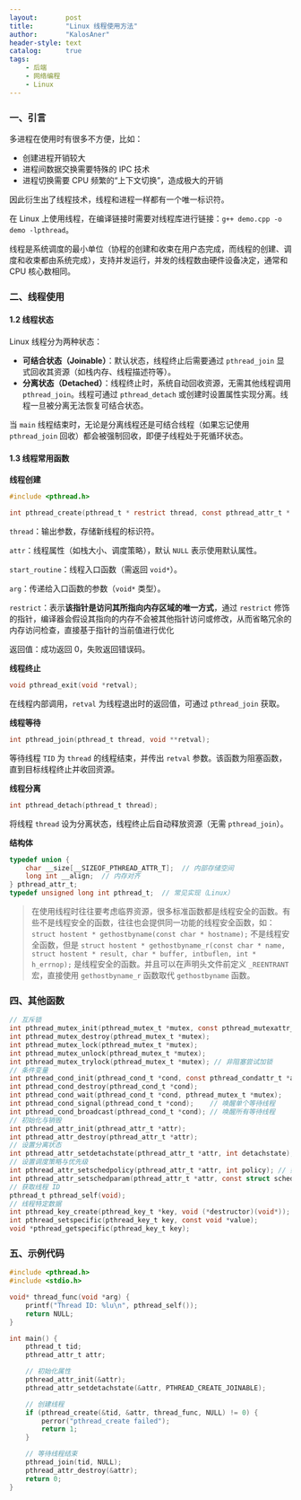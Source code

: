```yaml
---
layout:       post
title:        "Linux 线程使用方法"
author:       "KalosAner"
header-style: text
catalog:      true
tags:
    - 后端
    - 网络编程
    - Linux
---
```


### 一、引言

多进程在使用时有很多不方便，比如：

- 创建进程开销较大
- 进程间数据交换需要特殊的 IPC 技术
- 进程切换需要 CPU 频繁的“上下文切换”，造成极大的开销

因此衍生出了线程技术，线程和进程一样都有一个唯一标识符。

在 Linux 上使用线程，在编译链接时需要对线程库进行链接：`g++ demo.cpp -o demo -lpthread`。

线程是系统调度的最小单位（协程的创建和收束在用户态完成，而线程的创建、调度和收束都由系统完成），支持并发运行，并发的线程数由硬件设备决定，通常和 CPU 核心数相同。

### 二、线程使用

#### 1.2 线程状态

Linux 线程分为两种状态：

- **可结合状态（Joinable）**：默认状态，线程终止后需要通过 `pthread_join` 显式回收其资源（如栈内存、线程描述符等）。
- **分离状态（Detached）**：线程终止时，系统自动回收资源，无需其他线程调用 `pthread_join`。线程可通过 `pthread_detach` 或创建时设置属性实现分离。线程一旦被分离无法恢复可结合状态。

当 `main` 线程结束时，无论是分离线程还是可结合线程（如果忘记使用 `pthread_join` 回收）都会被强制回收，即便子线程处于死循环状态。

#### 1.3 线程常用函数

**线程创建**

```c
#include <pthread.h>

int pthread_create(pthread_t * restrict thread, const pthread_attr_t * restrict attr, void * (* start_routine)(void *), void * restrict arg);
```

`thread`：输出参数，存储新线程的标识符。

`attr`：线程属性（如栈大小、调度策略），默认 `NULL` 表示使用默认属性。

`start_routine`：线程入口函数（需返回 `void*`）。

`arg`：传递给入口函数的参数（`void*` 类型）。

`restrict`：表示**该指针是访问其所指向内存区域的唯一方式**，通过 `restrict` 修饰的指针，编译器会假设其指向的内存不会被其他指针访问或修改，从而省略冗余的内存访问检查，直接基于指针的当前值进行优化

返回值：成功返回 0，失败返回错误码。

**线程终止**

```c
void pthread_exit(void *retval);
```

在线程内部调用，`retval` 为线程退出时的返回值，可通过 `pthread_join` 获取。

**线程等待**

```c
int pthread_join(pthread_t thread, void **retval);
```

等待线程 `TID` 为 `thread` 的线程结束，并传出 `retval` 参数。该函数为阻塞函数，直到目标线程终止并收回资源。

**线程分离**

```c
int pthread_detach(pthread_t thread);
```

将线程 `thread` 设为分离状态，线程终止后自动释放资源（无需 `pthread_join`）。

**结构体**

```c
typedef union {
    char __size[__SIZEOF_PTHREAD_ATTR_T];  // 内部存储空间
    long int __align;  // 内存对齐
} pthread_attr_t;
typedef unsigned long int pthread_t;  // 常见实现（Linux）
```



> 在使用线程时往往要考虑临界资源，很多标准函数都是线程安全的函数。有些不是线程安全的函数，往往也会提供同一功能的线程安全函数，如：`struct hostent * gethostbyname(const char * hostname);` 不是线程安全函数，但是 `struct hostent * gethostbyname_r(const char * name, struct hostent * result, char * buffer, intbuflen, int * h_errnop);` 是线程安全的函数。并且可以在声明头文件前定义 `_REENTRANT` 宏，直接使用 `gethostbyname_r` 函数取代 `gethostbyname` 函数。

### 四、其他函数

```c
// 互斥锁
int pthread_mutex_init(pthread_mutex_t *mutex, const pthread_mutexattr_t *attr);
int pthread_mutex_destroy(pthread_mutex_t *mutex);
int pthread_mutex_lock(pthread_mutex_t *mutex);
int pthread_mutex_unlock(pthread_mutex_t *mutex);
int pthread_mutex_trylock(pthread_mutex_t *mutex); // 非阻塞尝试加锁
// 条件变量
int pthread_cond_init(pthread_cond_t *cond, const pthread_condattr_t *attr);
int pthread_cond_destroy(pthread_cond_t *cond);
int pthread_cond_wait(pthread_cond_t *cond, pthread_mutex_t *mutex);
int pthread_cond_signal(pthread_cond_t *cond);    // 唤醒单个等待线程
int pthread_cond_broadcast(pthread_cond_t *cond); // 唤醒所有等待线程
// 初始化与销毁
int pthread_attr_init(pthread_attr_t *attr);
int pthread_attr_destroy(pthread_attr_t *attr);
// 设置分离状态
int pthread_attr_setdetachstate(pthread_attr_t *attr, int detachstate);
// 设置调度策略与优先级
int pthread_attr_setschedpolicy(pthread_attr_t *attr, int policy); // 如 SCHED_FIFO
int pthread_attr_setschedparam(pthread_attr_t *attr, const struct sched_param *param);
// 获取线程 ID
pthread_t pthread_self(void);
// 线程特定数据
int pthread_key_create(pthread_key_t *key, void (*destructor)(void*));
int pthread_setspecific(pthread_key_t key, const void *value);
void *pthread_getspecific(pthread_key_t key);
```

### 五、示例代码

```c
#include <pthread.h>
#include <stdio.h>

void* thread_func(void *arg) {
    printf("Thread ID: %lu\n", pthread_self());
    return NULL;
}

int main() {
    pthread_t tid;
    pthread_attr_t attr;

    // 初始化属性
    pthread_attr_init(&attr);
    pthread_attr_setdetachstate(&attr, PTHREAD_CREATE_JOINABLE);

    // 创建线程
    if (pthread_create(&tid, &attr, thread_func, NULL) != 0) {
        perror("pthread_create failed");
        return 1;
    }

    // 等待线程结束
    pthread_join(tid, NULL);
    pthread_attr_destroy(&attr);
    return 0;
}
```

